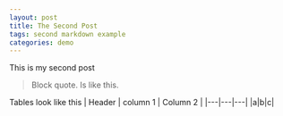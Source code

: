 ```yaml
---
layout: post
title: The Second Post
tags: second markdown example
categories: demo
---
```


This is my second post

> Block quote.
> Is like this.

Tables look like this
| Header | column 1 | Column 2 |
|---|---|---|
|a|b|c|
